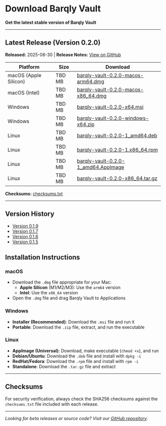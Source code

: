 # Download Barqly Vault

**Get the latest stable version of Barqly Vault**

---

## Latest Release (Version 0.2.0)

**Released:** 2025-08-30 | **Release Notes:** [View on GitHub](https://github.com/Barqly/barqly-vault/releases/tag/v0.2.0)

| Platform | Size | Download |
|----------|------|----------|
| macOS (Apple Silicon) | TBD MB | [barqly-vault-0.2.0-macos-arm64.dmg](https://github.com/barqly/barqly-vault/releases/download/v0.2.0/barqly-vault-0.2.0-macos-arm64.dmg) |
| macOS (Intel) | TBD MB | [barqly-vault-0.2.0-macos-x86_64.dmg](https://github.com/barqly/barqly-vault/releases/download/v0.2.0/barqly-vault-0.2.0-macos-x86_64.dmg) |
| Windows | TBD MB | [barqly-vault-0.2.0-x64.msi](https://github.com/barqly/barqly-vault/releases/download/v0.2.0/barqly-vault-0.2.0-x64.msi) |
| Windows | TBD MB | [barqly-vault-0.2.0-windows-x64.zip](https://github.com/barqly/barqly-vault/releases/download/v0.2.0/barqly-vault-0.2.0-windows-x64.zip) |
| Linux | TBD MB | [barqly-vault-0.2.0-1_amd64.deb](https://github.com/barqly/barqly-vault/releases/download/v0.2.0/barqly-vault-0.2.0-1_amd64.deb) |
| Linux | TBD MB | [barqly-vault-0.2.0-1.x86_64.rpm](https://github.com/barqly/barqly-vault/releases/download/v0.2.0/barqly-vault-0.2.0-1.x86_64.rpm) |
| Linux | TBD MB | [barqly-vault-0.2.0-1_amd64.AppImage](https://github.com/barqly/barqly-vault/releases/download/v0.2.0/barqly-vault-0.2.0-1_amd64.AppImage) |
| Linux | TBD MB | [barqly-vault-0.2.0-x86_64.tar.gz](https://github.com/barqly/barqly-vault/releases/download/v0.2.0/barqly-vault-0.2.0-x86_64.tar.gz) |

**Checksums:** [checksums.txt](https://github.com/barqly/barqly-vault/releases/download/v0.2.0/checksums.txt)

---

## Version History

- [Version 0.1.9](https://github.com/Barqly/barqly-vault/releases/tag/v0.1.9)
- [Version 0.1.7](https://github.com/Barqly/barqly-vault/releases/tag/v0.1.7)
- [Version 0.1.6](https://github.com/Barqly/barqly-vault/releases/tag/v0.1.6)
- [Version 0.1.5](https://github.com/Barqly/barqly-vault/releases/tag/v0.1.5)

## Installation Instructions

### macOS
- Download the `.dmg` file appropriate for your Mac:
  - **Apple Silicon** (M1/M2/M3): Use the `arm64` version
  - **Intel**: Use the `x86_64` version
- Open the `.dmg` file and drag Barqly Vault to Applications

### Windows
- **Installer (Recommended)**: Download the `.msi` file and run it
- **Portable**: Download the `.zip` file, extract, and run the executable

### Linux
- **AppImage (Universal)**: Download, make executable (`chmod +x`), and run
- **Debian/Ubuntu**: Download the `.deb` file and install with `dpkg -i`
- **RedHat/Fedora**: Download the `.rpm` file and install with `rpm -i`
- **Standalone**: Download the `.tar.gz` file and extract

---

## Checksums

For security verification, always check the SHA256 checksums against the `checksums.txt` file included with each release.

---

_Looking for beta releases or source code? Visit our [GitHub repository](https://github.com/barqly/barqly-vault)._
